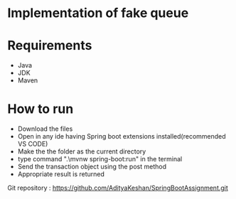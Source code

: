 # Implementation of fake queue
# Requirements
- Java
- JDK
- Maven
# How to run
- Download the files
- Open in any ide having Spring boot extensions installed(recommended VS CODE)
- Make the the folder as the current directory
- type command ".\mvnw spring-boot:run" in the terminal
- Send the transaction object using the post method
- Appropriate result is returned

Git repository : https://github.com/AdityaKeshan/SpringBootAssignment.git